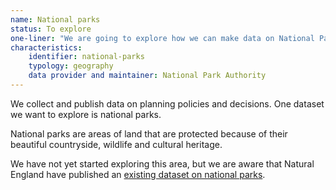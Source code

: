```yaml
---
name: National parks
status: To explore
one-liner: "We are going to explore how we can make data on National Parks easier to find, use and trust."
characteristics:
    identifier: national-parks
    typology: geography
    data provider and maintainer: National Park Authority
---
```


We collect and publish data on planning policies and decisions. One dataset we want to explore is national parks. 

National parks are areas of land that are protected because of their beautiful countryside, wildlife and cultural heritage.

We have not yet started exploring this area, but we are aware that Natural England have published an [existing dataset on national parks](https://data.gov.uk/dataset/334e1b27-e193-4ef5-b14e-696b58bb7e95/national-parks-england).
